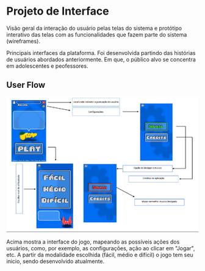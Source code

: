 
# Projeto de Interface

Visão geral da interação do usuário pelas telas do sistema e protótipo interativo das telas com as funcionalidades que fazem parte do sistema (wireframes).

 Principais interfaces da plataforma. Foi desenvolvida partindo das histórias de usuários abordados anteriormente. Em que, o público alvo se concentra em adolescentes e peofessores.

## User Flow

<img style="width: 40em;" src="/Interface/jogo.png"/>

Acima mostra a interface do jogo, mapeando as possíveis ações dos usuários, como, por exemplo, as configurações, ação ao clicar em "Jogar", etc. A partir da modalidade escolhida (fácil, médio e difícil) o jogo tem seu inicio, sendo desenvolvido atualmente.
